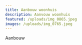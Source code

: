 ```yaml
---
title: Aanbouw woonhuis
description: Aanvouw woonhuis
featured: /uploads/img_0865.jpeg
images: /uploads/img_0765.jpeg
---
```

Aanbouw
